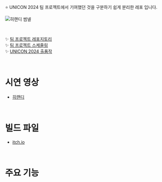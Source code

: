 ⭐️ UNICON 2024 팀 프로젝트에서 기여했던 것을 구분하기 쉽게 분리한 레포 입니다.  

![히랜디 썸넬](https://github.com/user-attachments/assets/954d0cbd-87d3-4ec1-bb77-978ac028478c)

<br>

✨ [팀 프로젝트 레포지토리](https://github.com/gdevhun/HeroRandomDefence)
<br>
✨ [팀 프로젝트 스케줄링](https://unmarred-deer-17b.notion.site/9198758e37df48ce9535f7564afe2214?pvs=4)
<br>
✨ [UNICON 2024 출품작](https://unicon2024.notion.site/UNICON-2024-2efd0ae05b2948eda41b8ba445bb1cde)

<br>

# 시연 영상  
+ [히랜디](https://youtu.be/7rK0P3Eyj0w)

<br>

# 빌드 파일  
+ [itch.io](https://wjh9330.itch.io/herorandomdefence)

<br>

# 주요 기능

